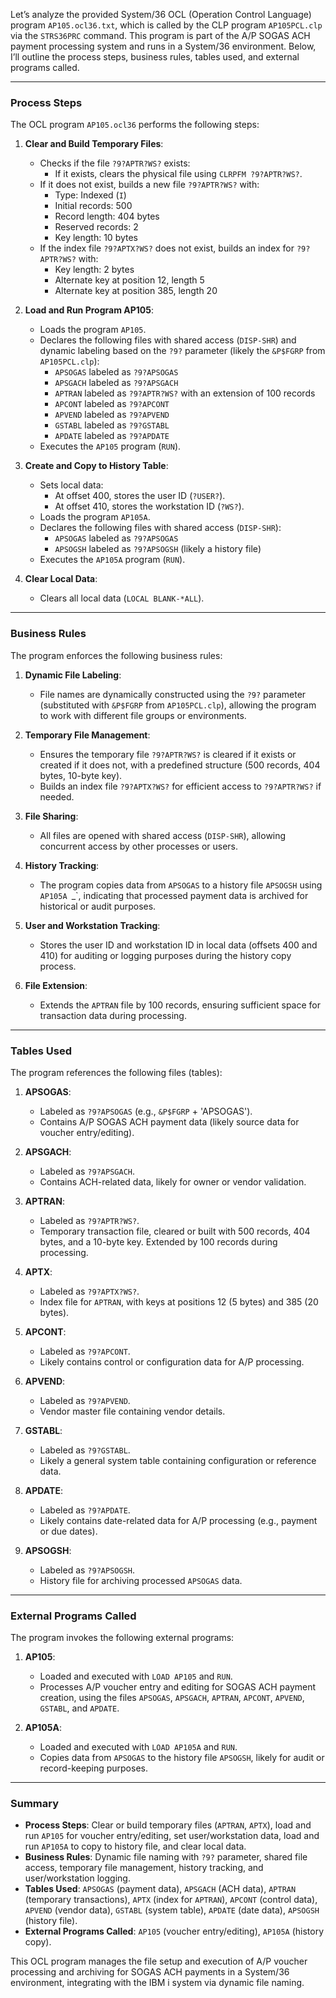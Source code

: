 Let’s analyze the provided System/36 OCL (Operation Control Language) program `AP105.ocl36.txt`, which is called by the CLP program `AP105PCL.clp` via the `STRS36PRC` command. This program is part of the A/P SOGAS ACH payment processing system and runs in a System/36 environment. Below, I’ll outline the process steps, business rules, tables used, and external programs called.

---

### **Process Steps**
The OCL program `AP105.ocl36` performs the following steps:

1. **Clear and Build Temporary Files**:
   - Checks if the file `?9?APTR?WS?` exists:
     - If it exists, clears the physical file using `CLRPFM ?9?APTR?WS?`.
   - If it does not exist, builds a new file `?9?APTR?WS?` with:
     - Type: Indexed (`I`)
     - Initial records: 500
     - Record length: 404 bytes
     - Reserved records: 2
     - Key length: 10 bytes
   - If the index file `?9?APTX?WS?` does not exist, builds an index for `?9?APTR?WS?` with:
     - Key length: 2 bytes
     - Alternate key at position 12, length 5
     - Alternate key at position 385, length 20

2. **Load and Run Program AP105**:
   - Loads the program `AP105`.
   - Declares the following files with shared access (`DISP-SHR`) and dynamic labeling based on the `?9?` parameter (likely the `&P$FGRP` from `AP105PCL.clp`):
     - `APSOGAS` labeled as `?9?APSOGAS`
     - `APSGACH` labeled as `?9?APSGACH`
     - `APTRAN` labeled as `?9?APTR?WS?` with an extension of 100 records
     - `APCONT` labeled as `?9?APCONT`
     - `APVEND` labeled as `?9?APVEND`
     - `GSTABL` labeled as `?9?GSTABL`
     - `APDATE` labeled as `?9?APDATE`
   - Executes the `AP105` program (`RUN`).

3. **Create and Copy to History Table**:
   - Sets local data:
     - At offset 400, stores the user ID (`?USER?`).
     - At offset 410, stores the workstation ID (`?WS?`).
   - Loads the program `AP105A`.
   - Declares the following files with shared access (`DISP-SHR`):
     - `APSOGAS` labeled as `?9?APSOGAS`
     - `APSOGSH` labeled as `?9?APSOGSH` (likely a history file)
   - Executes the `AP105A` program (`RUN`).

4. **Clear Local Data**:
   - Clears all local data (`LOCAL BLANK-*ALL`).

---

### **Business Rules**
The program enforces the following business rules:

1. **Dynamic File Labeling**:
   - File names are dynamically constructed using the `?9?` parameter (substituted with `&P$FGRP` from `AP105PCL.clp`), allowing the program to work with different file groups or environments.

2. **Temporary File Management**:
   - Ensures the temporary file `?9?APTR?WS?` is cleared if it exists or created if it does not, with a predefined structure (500 records, 404 bytes, 10-byte key).
   - Builds an index file `?9?APTX?WS?` for efficient access to `?9?APTR?WS?` if needed.

3. **File Sharing**:
   - All files are opened with shared access (`DISP-SHR`), allowing concurrent access by other processes or users.

4. **History Tracking**:
   - The program copies data from `APSOGAS` to a history file `APSOGSH` using `AP105A `_`, indicating that processed payment data is archived for historical or audit purposes.

5. **User and Workstation Tracking**:
   - Stores the user ID and workstation ID in local data (offsets 400 and 410) for auditing or logging purposes during the history copy process.

6. **File Extension**:
   - Extends the `APTRAN` file by 100 records, ensuring sufficient space for transaction data during processing.

---

### **Tables Used**
The program references the following files (tables):

1. **APSOGAS**:
   - Labeled as `?9?APSOGAS` (e.g., `&P$FGRP` + 'APSOGAS').
   - Contains A/P SOGAS ACH payment data (likely source data for voucher entry/editing).

2. **APSGACH**:
   - Labeled as `?9?APSGACH`.
   - Contains ACH-related data, likely for owner or vendor validation.

3. **APTRAN**:
   - Labeled as `?9?APTR?WS?`.
   - Temporary transaction file, cleared or built with 500 records, 404 bytes, and a 10-byte key. Extended by 100 records during processing.

4. **APTX**:
   - Labeled as `?9?APTX?WS?`.
   - Index file for `APTRAN`, with keys at positions 12 (5 bytes) and 385 (20 bytes).

5. **APCONT**:
   - Labeled as `?9?APCONT`.
   - Likely contains control or configuration data for A/P processing.

6. **APVEND**:
   - Labeled as `?9?APVEND`.
   - Vendor master file containing vendor details.

7. **GSTABL**:
   - Labeled as `?9?GSTABL`.
   - Likely a general system table containing configuration or reference data.

8. **APDATE**:
   - Labeled as `?9?APDATE`.
   - Likely contains date-related data for A/P processing (e.g., payment or due dates).

9. **APSOGSH**:
   - Labeled as `?9?APSOGSH`.
   - History file for archiving processed `APSOGAS` data.

---

### **External Programs Called**
The program invokes the following external programs:

1. **AP105**:
   - Loaded and executed with `LOAD AP105` and `RUN`.
   - Processes A/P voucher entry and editing for SOGAS ACH payment creation, using the files `APSOGAS`, `APSGACH`, `APTRAN`, `APCONT`, `APVEND`, `GSTABL`, and `APDATE`.

2. **AP105A**:
   - Loaded and executed with `LOAD AP105A` and `RUN`.
   - Copies data from `APSOGAS` to the history file `APSOGSH`, likely for audit or record-keeping purposes.

---

### **Summary**
- **Process Steps**: Clear or build temporary files (`APTRAN`, `APTX`), load and run `AP105` for voucher entry/editing, set user/workstation data, load and run `AP105A` to copy to history file, and clear local data.
- **Business Rules**: Dynamic file naming with `?9?` parameter, shared file access, temporary file management, history tracking, and user/workstation logging.
- **Tables Used**: `APSOGAS` (payment data), `APSGACH` (ACH data), `APTRAN` (temporary transactions), `APTX` (index for `APTRAN`), `APCONT` (control data), `APVEND` (vendor data), `GSTABL` (system table), `APDATE` (date data), `APSOGSH` (history file).
- **External Programs Called**: `AP105` (voucher entry/editing), `AP105A` (history copy).

This OCL program manages the file setup and execution of A/P voucher processing and archiving for SOGAS ACH payments in a System/36 environment, integrating with the IBM i system via dynamic file naming.